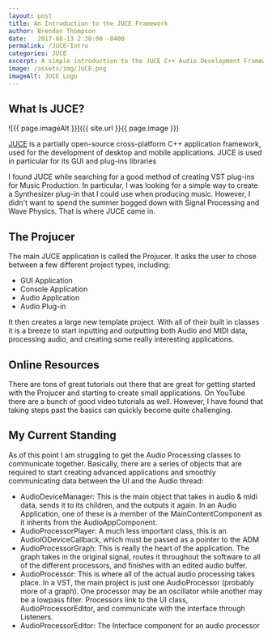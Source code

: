 ```yaml
---
layout: post
title: An Introduction to the JUCE Framework
author: Brendan Thompson
date:   2017-08-13 2:30:00 -0400
permalink: /JUCE-Intro
categories: JUCE
excerpt: A simple introduction to the JUCE C++ Audio Development Framework
image: /assets/img/JUCE.png
imageAlt: JUCE Logo
---
```


## What Is JUCE?

![{{ page.imageAlt }}]({{ site.url }}{{ page.image }})

[JUCE](https://www.juce.com) is a partially open-source cross-platform C++ application framework, used for the development of desktop and mobile applications. JUCE is used in particular for its GUI and plug-ins libraries

I found JUCE while searching for a good method of creating VST plug-ins for Music Production. In particular, I was looking for a simple way to create a Synthesizer plug-in that I could use when producing music. However, I didn't want to spend the summer bogged down with Signal Processing and Wave Physics. That is where JUCE came in.

## The Projucer

The main JUCE application is called the Projucer. It asks the user to chose between a few different project types, including:
- GUI Application
- Console Application
- Audio Application
- Audio Plug-in

It then creates a large new template project. With all of their built in classes it is a breeze to start inputting and outputting both Audio and MIDI data, processing audio, and creating some really interesting applications.

## Online Resources

There are tons of great tutorials out there that are great for getting started with the Projucer and starting to create small applications. On YouTube there are a bunch of good video tutorials as well. However, I have found that taking steps past the basics can quickly become quite challenging.

## My Current Standing

As of this point I am struggling to get the Audio Processing classes to communicate together. Basically, there are a series of objects that are required to start creating advanced applications and smoothly communicating data between the UI and the Audio thread:
- AudioDeviceManager: This is the main object that takes in audio & midi data, sends it to its children, and the outputs it again. In an Audio Application, one of these is a member of the MainContentComponent as it inherits from the AudioAppComponent.
- AudioProcessorPlayer: A much less important class, this is an AudioIODeviceCallback, which must be passed as a pointer to the ADM
- AudioProcessorGraph: This is really the heart of the application. The graph takes in the original signal, routes it throughout the software to all of the different processors, and finishes with an edited audio buffer.
- AudioProcessor: This is where all of the actual audio processing takes place. In a VST, the main project is just one AudioProcessor (probably more of a graph). One processor may be an oscillator while another may be a lowpass filter. Processors link to the UI class, AudioProcessorEditor, and communicate with the interface through Listeners.
- AudioProcessorEditor: The Interface component for an audio processor